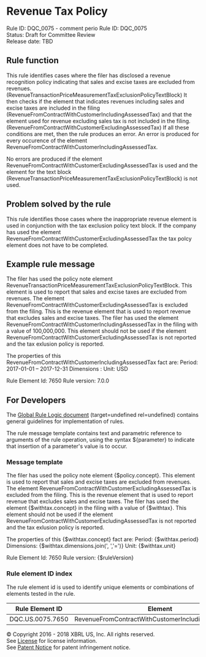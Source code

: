 # Revenue Tax Policy
Rule ID: DQC_0075 - comment perio
Rule ID: DQC_0075  
Status: Draft for Committee Review  
Release date: TBD  

## Rule function 
This rule identifies cases where the filer has disclosed a revenue recognition policy indicating that sales and excise taxes are excluded from revenues. (RevenueTransactionPriceMeasurementTaxExclusionPolicyTextBlock) It then checks if the element that indicates revenues including sales and excise taxes are included in the filing (RevenueFromContractWithCustomerIncludingAssessedTax) and that the element used for revenue excluding sales tax is not included in the filing. (RevenueFromContractWithCustomerExcludingAssessedTax) If all these conditions are met, then the rule produces an error. An error is produced for every occurence of the element RevenueFromContractWithCustomerIncludingAssessedTax.

No errors are produced if the element RevenueFromContractWithCustomerExcludingAssessedTax is used and the element for the text block (RevenueTransactionPriceMeasurementTaxExclusionPolicyTextBlock) is not used.

## Problem solved by the rule
This rule identifies those cases where the inappropriate revenue element is used in conjunction with the tax exclusion policy text block. If the company has used the element RevenueFromContractWithCustomerExcludingAssessedTax the tax polcy element does not have to be completed.

## Example rule message
The filer has used the policy note element RevenueTransactionPriceMeasurementTaxExclusionPolicyTextBlock. This element is used to report that  sales and excise taxes are excluded from revenues. The element RevenueFromContractWithCustomerExcludingAssessedTax is excluded from the filing. This is the revenue element that is used to report revenue that excludes sales and excise taxes.  The filer has used the element RevenueFromContractWithCustomerIncludingAssessedTax in the filing with a value of 100,000,000. This element should not be used if the element RevenueFromContractWithCustomerExcludingAssessedTax is not reported and the tax exlusion policy is reported.

The properties of this RevenueFromContractWithCustomerIncludingAssessedTax fact are:
Period: 2017-01-01 &#8211; 2017-12-31
Dimensions :
Unit: USD

Rule Element Id: 7650
Rule version: 7.0.0

## For Developers
The [Global Rule Logic document](https://github.com/DataQualityCommittee/dqc_us_rules/blob/master/docs/GlobalRuleLogic.md) (target=undefined rel=undefined) contains general guidelines for implementation of rules.

The rule message template contains text and parametric reference to arguments of the rule operation, using the syntax ${parameter} to indicate that insertion of a parameter's value is to occur.

### Message template
The filer has used the policy note element {$policy.concept}. This element is used to report that  sales and excise taxes are excluded from revenues. The element RevenueFromContractWithCustomerExcludingAssessedTax is excluded from the filing. This is the revenue element that is used to report revenue that excludes sales and excise taxes.  The filer has used the element {$withtax.concept} in the filing with a value of {$withtax}. This element should not be used if the element RevenueFromContractWithCustomerExcludingAssessedTax is not reported and the tax exlusion policy is reported.

The properties of this {$withtax.concept} fact are:
Period: {$withtax.period}
Dimensions: {$withtax.dimensions.join(', ','=')}
Unit: {$withtax.unit}

Rule Element Id: 7650
Rule version: {$ruleVersion}

### Rule element ID index 
The rule element id is used to identify unique elements or combinations of elements tested in the rule.

|Rule Element ID|Element|
|--------|--------|
|DQC.US.0075.7650|RevenueFromContractWithCustomerIncludingAssessedTax|

© Copyright 2016 - 2018 XBRL US, Inc. All rights reserved.   
See [License](https://xbrl.us/dqc-license) for license information.  
See [Patent Notice](https://xbrl.us/dqc-patent) for patent infringement notice.
